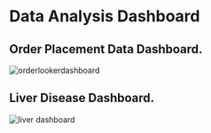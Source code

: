 # Data Analysis Dashboard

## Order Placement Data Dashboard.

![orderlookerdashboard](https://github.com/shahriar00/Looker-Studio-Dashboard/assets/70763173/d123dda0-fbdd-48fc-ac39-ff440fffaabd)


## Liver Disease Dashboard.

![liver dashboard](https://github.com/shahriar00/Looker-Studio-Dashboard/assets/70763173/eb20c826-90c6-4292-98a2-b76aba6d5067)
